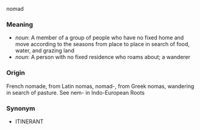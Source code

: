 nomad
### Meaning
+ _noun_: A member of a group of people who have no fixed home and move according to the seasons from place to place in search of food, water, and grazing land
+ _noun_: A person with no fixed residence who roams about; a wanderer

### Origin

French nomade, from Latin nomas, nomad-, from Greek nomas, wandering in search of pasture. See nem- in Indo-European Roots

### Synonym

+ ITINERANT


